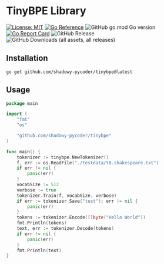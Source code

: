 # TinyBPE Library

[![License: MIT](https://img.shields.io/badge/License-MIT-yellow.svg)](https://opensource.org/licenses/MIT)
[![Go Reference](https://pkg.go.dev/badge/github.com/shadowy-pycoder/tinybpe.svg)](https://pkg.go.dev/github.com/shadowy-pycoder/tinybpe)
![GitHub go.mod Go version](https://img.shields.io/github/go-mod/go-version/shadowy-pycoder/tinybpe)
[![Go Report Card](https://goreportcard.com/badge/github.com/shadowy-pycoder/tinybpe)](https://goreportcard.com/report/github.com/shadowy-pycoder/tinybpe)
![GitHub Release](https://img.shields.io/github/v/release/shadowy-pycoder/tinybpe)
![GitHub Downloads (all assets, all releases)](https://img.shields.io/github/downloads/shadowy-pycoder/tinybpe/total)


## Installation

```shell
go get github.com/shadowy-pycoder/tinybpe@latest
```

## Usage

```go
package main

import (
	"fmt"
	"os"

	"github.com/shadowy-pycoder/tinybpe"
)

func main() {
	tokenizer := tinybpe.NewTokenizer()
	f, err := os.ReadFile("./testdata/t8.shakespeare.txt")
	if err != nil {
		panic(err)
	}
	vocabSize := 512
	verbose := true
	tokenizer.Train(f, vocabSize, verbose)
	if err := tokenizer.Save("test"); err != nil {
		panic(err)
	}
	tokens := tokenizer.Encode([]byte("Hello World"))
	fmt.Println(tokens)
	text, err := tokenizer.Decode(tokens)
	if err != nil {
		panic(err)
	}
	fmt.Println(text)
}
```